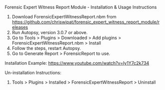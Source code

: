 Forensic Expert Witness Report Module - Installation & Usage Instructions

1. Download ForensicExpertWitnessReport.nbm from https://github.com/chriswipat/forensic_expert_witness_report_module/releases
2. Run Autopsy, version 3.0.7 or above.
3. Go to Tools > Plugins > Downloaded > Add plugins > ForensicExpertWitnessReport.nbm > Install
4. Follow the steps, restart Autopsy.
5. Go to Generate Report > ForensicReport to use.

Installation Example: https://www.youtube.com/watch?v=Iy1Y7c2k734

Un-installation Instructions:

1. Tools > Plugins > Installed > ForensicExpertWitnessReport > Uninstall
